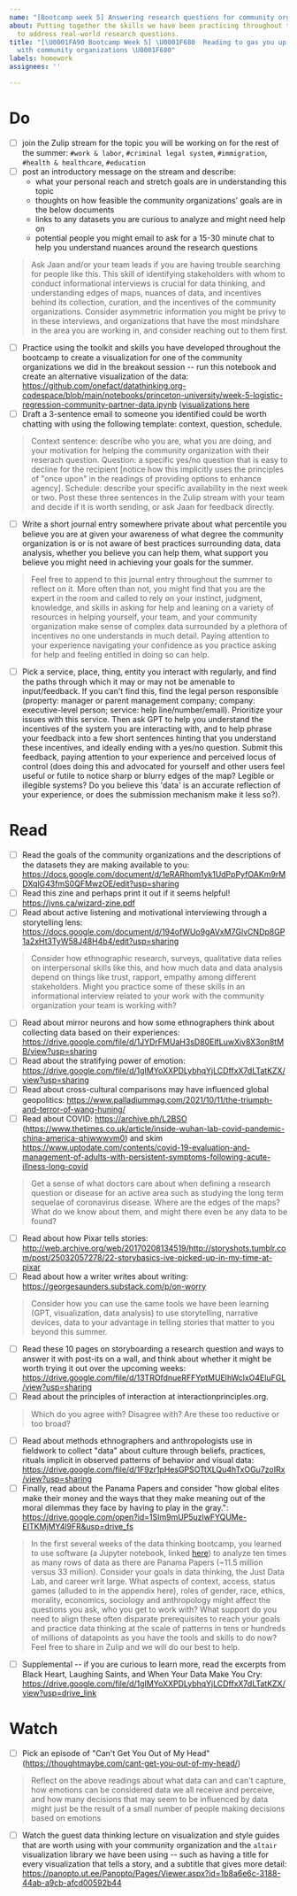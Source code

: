 ```yaml
---
name: "[Bootcamp week 5] Answering research questions for community organizations"
about: Putting together the skills we have been practicing throughout the bootcamp
  to address real-world research questions.
title: "[\U0001FA90 Bootcamp Week 5] \U0001F680  Reading to gas you up as you work
  with community organizations \U0001F680"
labels: homework
assignees: ''

---
```


# Do
- [ ] join the Zulip stream for the topic you will be working on for the rest of the summer: `#work & labor`, `#criminal legal system`, `#immigration`, `#health & healthcare`, `#education`
- [ ] post an introductory message on the stream and describe:
  * what your personal reach and stretch goals are in understanding this topic
  * thoughts on how feasible the community organizations' goals are in the below documents
  * links to any datasets you are curious to analyze and might need help on
  * potential people you might email to ask for a 15-30 minute chat to help you understand nuances around the research questions
> Ask Jaan and/or your team leads if you are having trouble searching for people like this. This skill of identifying stakeholders with whom to conduct informational interviews is crucial for data thinking, and understanding edges of maps, nuances of data, and incentives behind its collection, curation, and the incentives of the community organizations. Consider asymmetric information you might be privy to in these interviews, and organizations that have the most mindshare in the area you are working in, and consider reaching out to them first.
- [ ] Practice using the toolkit and skills you have developed throughout the bootcamp to create a visualization for one of the community organizations we did in the breakout session -- run this notebook and create an alternative visualization of the data: https://github.com/onefact/datathinking.org-codespace/blob/main/notebooks/princeton-university/week-5-logistic-regression-community-partner-data.ipynb ([visualizations here](https://nbviewer.org/github/onefact/datathinking.org-codespace/blob/main/notebooks/princeton-university/week-5-logistic-regression-community-partner-data.ipynb)
- [ ] Draft a 3-sentence email to someone you identified could be worth chatting with using the following template: context, question, schedule. 
> Context sentence: describe who you are, what you are doing, and your motivation for helping the community organization with their reserach question. Question: a specific yes/no question that is easy to decline for the recipient [notice how this implicitly uses the principles of "once upon" in the readings of providing options to enhance agency]. Schedule: describe your specific availability in the next week or two. Post these three sentences in the Zulip stream with your team and decide if it is worth sending, or ask Jaan for feedback directly.
- [ ] Write a short journal entry somewhere private about what percentile you believe you are at given your awareness of what degree the community organization is or is not aware of best practices surrounding data, data analysis, whether you believe you can help them, what support you believe you might need in achieving your goals for the summer. 
> Feel free to append to this journal entry throughout the summer to reflect on it. More often than not, you might find that you are the expert in the room and called to rely on your instinct, judgment, knowledge, and skills in asking for help and leaning on a variety of resources in helping yourself, your team, and your community organization make sense of complex data surrounded by a plethora of incentives no one understands in much detail. Paying attention to your experience navigating your confidence as you practice asking for help and feeling entitled in doing so can help.
- [ ] Pick a service, place, thing, entity you interact with regularly, and find the paths through which it may or may not be amenable to input/feedback. If you can't find this, find the legal person responsible (property: manager or parent management company; company: executive-level person; service: help line/number/email). Prioritize your issues with this service. Then ask GPT to help you understand the incentives of the system you are interacting with, and to help phrase your feedback into a few short sentences hinting that you understand these incentives, and ideally ending with a yes/no question. Submit this feedback, paying attention to your experience and perceived locus of control (does doing this and advocated for yourself and other users feel useful or futile to notice sharp or blurry edges of the map? Legible or illegible systems? Do you believe this 'data' is an accurate reflection of your experience, or does the submission mechanism make it less so?).

# Read
- [ ] Read the goals of the community organizations and the descriptions of the datasets they are making available to you: https://docs.google.com/document/d/1eRARhom1yk1UdPpPyfOAKm9rMDXqlG43fmS0QFMwzOE/edit?usp=sharing
- [ ] Read this zine and perhaps print it out if it seems helpful! https://jvns.ca/wizard-zine.pdf
- [ ] Read about active listening and motivational interviewing through a storytelling lens: https://docs.google.com/document/d/194ofWUo9gAVxM7GlvCNDp8GP1a2xHt3TyW58J48H4b4/edit?usp=sharing
> Consider how ethnographic research, surveys, qualitative data relies on interpersonal skills like this, and how much data and data analysis depend on things like trust, rapport, empathy among different stakeholders. Might you practice some of these skills in an informational interview related to your work with the community organization your team is working with?
- [ ] Read about mirror neurons and how some ethnographers think about collecting data based on their experiences: https://drive.google.com/file/d/1JYDrFMUaH3sD80ElfLuwXiv8X3on8tMB/view?usp=sharing
- [ ] Read about the stratifying power of emotion: https://drive.google.com/file/d/1gIMYoXXPDLybhqYjLCDffxX7dLTatKZX/view?usp=sharing
- [ ] Read about cross-cultural comparisons may have influenced global geopolitics: https://www.palladiummag.com/2021/10/11/the-triumph-and-terror-of-wang-huning/
- [ ] Read about COVID: https://archive.ph/L2BSO (https://www.thetimes.co.uk/article/inside-wuhan-lab-covid-pandemic-china-america-qhjwwwvm0) and skim https://www.uptodate.com/contents/covid-19-evaluation-and-management-of-adults-with-persistent-symptoms-following-acute-illness-long-covid
> Get a sense of what doctors care about when defining a research question or disease for an active area such as studying the long term sequelae of coronavirus disease. Where are the edges of the maps? What do we know about them, and might there even be any data to be found?
- [ ] Read about how Pixar tells stories: http://web.archive.org/web/20170208134519/http://storyshots.tumblr.com/post/25032057278/22-storybasics-ive-picked-up-in-my-time-at-pixar 
- [ ] Read about how a writer writes about writing: https://georgesaunders.substack.com/p/on-worry
> Consider how you can use the same tools we have been learning (GPT, visualization, data analysis) to use storytelling, narrative devices, data to your advantage in telling stories that matter to you beyond this summer.
- [ ] Read these 10 pages on storyboarding a research question and ways to answer it with post-its on a wall, and think about whether it might be worth trying it out over the upcoming weeks: https://drive.google.com/file/d/13TROfdnueRFFYptMUElhWclxO4EluFGL/view?usp=sharing
- [ ] Read about the principles of interaction at interactionprinciples.org.
> Which do you agree with? Disagree with? Are these too reductive or too broad?
- [ ] Read about methods ethnographers and anthropologists use in fieldwork to collect "data" about culture through beliefs, practices, rituals implicit in observed patterns of behavior and visual data: https://drive.google.com/file/d/1F9zr1pHesGPSOTtXLQu4hTxOGu7zoIRx/view?usp=sharing
- [ ] Finally, read about the Panama Papers and consider "how global elites make their money and the ways that they make meaning out of the moral dilemmas they face by having to play in the gray.": https://drive.google.com/open?id=1SIm9mUP5uzlwFYQUMe-EITKMjMY4l9FR&usp=drive_fs
> In the first several weeks of the data thinking bootcamp, you learned to use software (a Jupyter notebook, linked [here](https://nbviewer.org/github/onefact/datathinking.org-codespace/blob/main/notebooks/princeton-university/week-1-visualizing-33-million-phone-calls-in-new-york-city.ipynb)) to analyze ten times as many rows of data as there are Panama Papers (~11.5 million versus 33 million). Consider your goals in data thinking, the Just Data Lab, and career writ large. What aspects of context, access, status games (alluded to in the appendix here), roles of gender, race, ethics, morality, economics, sociology and anthropology might affect the questions you ask, who you get to work with? What support do you need to align these often disparate prerequisites to reach your goals and practice data thinking at the scale of patterns in tens or hundreds of millions of datapoints as you have the tools and skills to do now? Feel free to share in Zulip and we will do our best to help.
- [ ] Supplemental -- if you are curious to learn more, read the excerpts from Black Heart, Laughing Saints, and When Your Data Make You Cry: https://drive.google.com/file/d/1gIMYoXXPDLybhqYjLCDffxX7dLTatKZX/view?usp=drive_link

# Watch
- [ ] Pick an episode of "Can't Get You Out of My Head" (https://thoughtmaybe.com/cant-get-you-out-of-my-head/)
> Reflect on the above readings about what data can and can't capture, how emotions can be considered data we all receive and perceive, and how many decisions that may seem to be influenced by data might just be the result of a small number of people making decisions based on emotions
- [ ] Watch the guest data thinking lecture on visualization and style guides that are worth using with your community organization and the `altair` visualization library we have been using -- such as having a title for every visualization that tells a story, and a subtitle that gives more detail: https://panopto.ut.ee/Panopto/Pages/Viewer.aspx?id=1b8a6e6c-3188-44ab-a9cb-afcd00592b44
